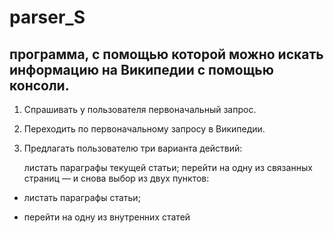 # parser_S
## программа, с помощью которой можно искать информацию на Википедии с помощью консоли.

1. Спрашивать у пользователя первоначальный запрос.

2. Переходить по первоначальному запросу в Википедии.

3. Предлагать пользователю три варианта действий:

    листать параграфы текущей статьи;
перейти на одну из связанных страниц — и снова выбор из двух пунктов:
- листать параграфы статьи;

- перейти на одну из внутренних статей